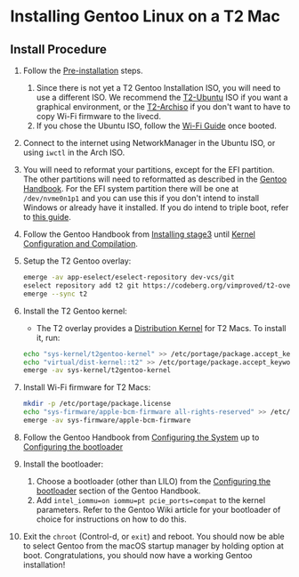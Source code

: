 # Installing Gentoo Linux on a T2 Mac

## Install Procedure

1. Follow the [Pre-installation](https://wiki.t2linux.org/guides/preinstall) steps.
   1. Since there is not yet a T2 Gentoo Installation ISO, you will need to use a different ISO. We recommend the [T2-Ubuntu](https://github.com/t2linux/T2-Ubuntu/releases/latest) ISO if you want a graphical environment, or the [T2-Archiso](https://github.com/t2linux/archiso-t2/releases/latest) if you don't want to have to copy Wi-Fi firmware to the livecd.
   2. If you chose the Ubuntu ISO, follow the [Wi-Fi Guide](https://wiki.t2linux.org/guides/wifi-bluetooth/) once booted.

2. Connect to the internet using NetworkManager in the Ubuntu ISO, or using `iwctl` in the Arch ISO.

3. You will need to reformat your partitions, except for the EFI partition. The other partitions will need to reformatted as described in the [Gentoo Handbook](https://wiki.gentoo.org/wiki/Handbook:AMD64/Installation/Disks). For the EFI system partition there will be one at `/dev/nvme0n1p1` and you can use this if you don't intend to install Windows or already have it installed. If you do intend to triple boot, refer to [this guide](https://wiki.t2linux.org/guides/windows/).

4. Follow the Gentoo Handbook from [Installing stage3](https://wiki.gentoo.org/wiki/Handbook:AMD64/Installation/Stage) until [Kernel Configuration and Compilation](https://wiki.gentoo.org/wiki/Handbook:AMD64/Installation/Kernel#Kernel_configuration_and_compilation).

5. Setup the T2 Gentoo overlay:

   ```bash
   emerge -av app-eselect/eselect-repository dev-vcs/git
   eselect repository add t2 git https://codeberg.org/vimproved/t2-overlay.git
   emerge --sync t2
   ```

6. Install the T2 Gentoo kernel:
   - The T2 overlay provides a [Distribution Kernel](https://wiki.gentoo.org/wiki/Handbook:AMD64/Installation/Kernel#Distribution_kernels) for T2 Macs. To install it, run:

   ```bash
   echo "sys-kernel/t2gentoo-kernel" >> /etc/portage/package.accept_keywords/t2gentoo-kernel
   echo "virtual/dist-kernel::t2" >> /etc/portage/package.accept_keywords/t2gentoo-kernel
   emerge -av sys-kernel/t2gentoo-kernel
   ```

7. Install Wi-Fi firmware for T2 Macs:

   ```bash
   mkdir -p /etc/portage/package.license
   echo "sys-firmware/apple-bcm-firmware all-rights-reserved" >> /etc/portage/package.license/firmware
   emerge -av sys-firmware/apple-bcm-firmware
   ```

8. Follow the Gentoo Handbook from [Configuring the System](https://wiki.gentoo.org/wiki/Handbook:AMD64/Installation/System) up to [Configuring the bootloader](https://wiki.gentoo.org/wiki/Handbook:AMD64/Installation/Bootloader)

9. Install the bootloader:
    1. Choose a bootloader (other than LILO) from the [Configuring the bootloader](https://wiki.gentoo.org/wiki/Handbook:AMD64/Installation/Bootloader) section of the Gentoo Handbook.
    2. Add `intel_iommu=on iommu=pt pcie_ports=compat` to the kernel parameters. Refer to the Gentoo Wiki article for your bootloader of choice for instructions on how to do this.

10. Exit the `chroot` (Control-d, or `exit`) and reboot. You should now be able to select Gentoo from the macOS startup manager by holding option at boot. Congratulations, you should now have a working Gentoo installation!
